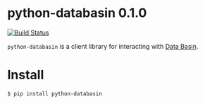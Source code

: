 # python-databasin 0.1.0

[![Build Status](https://travis-ci.org/consbio/python-databasin.png?branch=master)](https://travis-ci.org/consbio/python-databasin)

```python-databasin``` is a client library for interacting with [Data Basin](http://databasin.org).

# Install
```bash
$ pip install python-databasin
```
